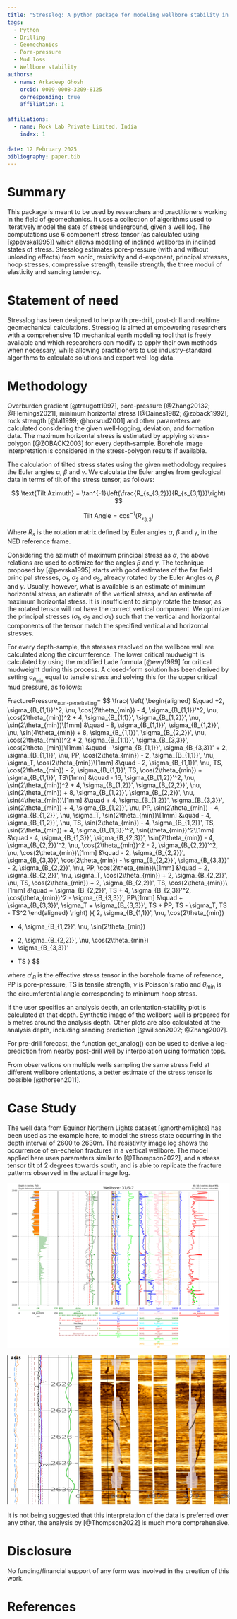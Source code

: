 ```yaml
---
title: "Stresslog: A python package for modeling wellbore stability in inclined stress states"
tags:
  - Python
  - Drilling
  - Geomechanics
  - Pore-pressure
  - Mud loss
  - Wellbore stability
authors:
  - name: Arkadeep Ghosh
    orcid: 0009-0008-3209-8125
    corresponding: true
    affiliation: 1

affiliations:
  - name: Rock Lab Private Limited, India
    index: 1

date: 12 February 2025
bibliography: paper.bib
---
```


# Summary

This package is meant to be used by researchers and practitioners working in the field of geomechanics. It uses a collection of algorithms used to iteratively model the sate of stress underground, given a well log. The computations use 6 component stress tensor (as calculated using [@pevska1995]) which allows modeling of inclined wellbores in inclined states of stress. Stresslog estimates pore-pressure (with and without unloading effects) from sonic, resistivity and d-exponent, principal stresses, hoop stresses, compressive strength, tensile strength, the three moduli of elasticity and sanding tendency.

# Statement of need

Stresslog has been designed to help with pre-drill, post-drill and realtime geomechanical calculations. Stresslog is aimed at empowering researchers with a comprehensive 1D mechanical earth modeling tool that is freely available and which researchers can modify to apply their own methods when necessary, while allowing practitioners to use industry-standard algorithms to calculate solutions and export well log data.

# Methodology

Overburden gradient [@traugott1997], pore-pressure [@Zhang20132; @Flemings2021], minimum horizontal stress [@Daines1982; @zoback1992], rock strength [@lal1999; @horsrud2001] and other parameters are calculated considering the given well-logging, deviation, and formation data. The maximum horizontal stress is estimated by applying stress-polygon [@ZOBACK2003] for every depth-sample. Borehole image interpretation is considered in the stress-polygon results if available.

The calculation of tilted stress states using the given methodology requires the Euler angles $\alpha$, $\beta$ and $\gamma$. We calculate the Euler angles from geological data in terms of tilt of the stress tensor, as follows:

$$
\text{Tilt Azimuth} = \tan^{-1}\left(\frac{R_{s_{3,2}}}{R_{s_{3,1}}}\right)
$$

$$
\text{Tilt Angle} = \cos^{-1}(R_{s_{3,3}})
$$

Where $R_s$ is the rotation matrix defined by Euler angles $\alpha$, $\beta$ and $\gamma$, in the NED reference frame.

Considering the azimuth of maximum principal stress as $\alpha$, the above relations are used to optimize for the angles $\beta$ and $\gamma$. The technique proposed by [@pevska1995] starts with good estimates of the far field principal stresses, $\sigma_1$, $\sigma_2$ and $\sigma_3$, already rotated by the Euler Angles $\alpha$, $\beta$ and $\gamma$. Usually, however, what is available is an estimate of minimum horizontal stress, an estimate of the vertical stress, and an estimate of maximum horizontal stress. It is insufficient to simply rotate the tensor, as the rotated tensor will not have the correct vertical component. We optimize the principal stresses ($\sigma_1$, $\sigma_2$ and $\sigma_3$) such that the vertical and horizontal components of the tensor match the specified vertical and horizontal stresses.

For every depth-sample, the stresses resolved on the wellbore wall are calculated along the circumference. The lower critical mudweight is calculated by using the modified Lade formula [@ewy1999] for critical mudweight during this process. A closed-form solution has been derived by setting $\sigma_{\theta_{\min}}$ equal to tensile stress and solving this for the upper critical mud pressure, as follows:

$\text{FracturePressure}_{\text{non-penetrating}} =$
$$
\frac{
  \left(
  \begin{aligned}
    &\quad +2\, \sigma_{B_{1,1}}'^2\, \nu\, \cos(2\theta_{min})
      - 4\, \sigma_{B_{1,1}}'^2\, \nu\, \cos(2\theta_{min})^2
      + 4\, \sigma_{B_{1,1}}'\, \sigma_{B_{1,2}}'\, \nu\, \sin(2\theta_{min})\\[1mm]
    &\quad - 8\, \sigma_{B_{1,1}}'\, \sigma_{B_{1,2}}'\, \nu\, \sin(4\theta_{min})
      + 8\, \sigma_{B_{1,1}}'\, \sigma_{B_{2,2}}'\, \nu\, \cos(2\theta_{min})^2
      + 2\, \sigma_{B_{1,1}}'\, \sigma_{B_{3,3}}'\, \cos(2\theta_{min})\\[1mm]
    &\quad - \sigma_{B_{1,1}}'\, \sigma_{B_{3,3}}'
      + 2\, \sigma_{B_{1,1}}'\, \nu\, PP\, \cos(2\theta_{min})
      - 2\, \sigma_{B_{1,1}}'\, \nu\, \sigma_T\, \cos(2\theta_{min})\\[1mm]
    &\quad - 2\, \sigma_{B_{1,1}}'\, \nu\, TS\, \cos(2\theta_{min})
      - 2\, \sigma_{B_{1,1}}'\, TS\, \cos(2\theta_{min})
      + \sigma_{B_{1,1}}'\, TS\\[1mm]
    &\quad - 16\, \sigma_{B_{1,2}}'^2\, \nu\, \sin(2\theta_{min})^2
      + 4\, \sigma_{B_{1,2}}'\, \sigma_{B_{2,2}}'\, \nu\, \sin(2\theta_{min})
      + 8\, \sigma_{B_{1,2}}'\, \sigma_{B_{2,2}}'\, \nu\, \sin(4\theta_{min})\\[1mm]
    &\quad + 4\, \sigma_{B_{1,2}}'\, \sigma_{B_{3,3}}'\, \sin(2\theta_{min})
      + 4\, \sigma_{B_{1,2}}'\, \nu\, PP\, \sin(2\theta_{min})
      - 4\, \sigma_{B_{1,2}}'\, \nu\, \sigma_T\, \sin(2\theta_{min})\\[1mm]
    &\quad - 4\, \sigma_{B_{1,2}}'\, \nu\, TS\, \sin(2\theta_{min})
      - 4\, \sigma_{B_{1,2}}'\, TS\, \sin(2\theta_{min})
      + 4\, \sigma_{B_{1,3}}'^2\, \sin(\theta_{min})^2\\[1mm]
    &\quad - 4\, \sigma_{B_{1,3}}'\, \sigma_{B_{2,3}}'\, \sin(2\theta_{min})
      - 4\, \sigma_{B_{2,2}}'^2\, \nu\, \cos(2\theta_{min})^2
      - 2\, \sigma_{B_{2,2}}'^2\, \nu\, \cos(2\theta_{min})\\[1mm]
    &\quad - 2\, \sigma_{B_{2,2}}'\, \sigma_{B_{3,3}}'\, \cos(2\theta_{min})
      - \sigma_{B_{2,2}}'\, \sigma_{B_{3,3}}'
      - 2\, \sigma_{B_{2,2}}'\, \nu\, PP\, \cos(2\theta_{min})\\[1mm]
    &\quad + 2\, \sigma_{B_{2,2}}'\, \nu\, \sigma_T\, \cos(2\theta_{min})
      + 2\, \sigma_{B_{2,2}}'\, \nu\, TS\, \cos(2\theta_{min})
      + 2\, \sigma_{B_{2,2}}'\, TS\, \cos(2\theta_{min})\\[1mm]
    &\quad + \sigma_{B_{2,2}}'\, TS
      + 4\, \sigma_{B_{2,3}}'^2\, \cos(\theta_{min})^2
      - \sigma_{B_{3,3}}'\, PP\\[1mm]
    &\quad + \sigma_{B_{3,3}}'\, \sigma_T
      + \sigma_{B_{3,3}}'\, TS
      + PP\, TS
      - \sigma_T\, TS
      - TS^2
  \end{aligned}
  \right)
}{
  2\, \sigma_{B_{1,1}}'\, \nu\, \cos(2\theta_{min})
  + 4\, \sigma_{B_{1,2}}'\, \nu\, \sin(2\theta_{min})
  - 2\, \sigma_{B_{2,2}}'\, \nu\, \cos(2\theta_{min})
  - \sigma_{B_{3,3}}'
  + TS
}
$$

where $\sigma'_B$ is the effective stress tensor in the borehole frame of reference, PP is pore-pressure, TS is tensile strength, $\nu$ is Poisson's ratio and $\theta_{\min}$ is the circumferential angle corresponding to minimum hoop stress.

If the user specifies an analysis depth, an orientation-stability plot is calculated at that depth. Synthetic image of the wellbore wall is prepared for 5 metres around the analysis depth. Other plots are also calculated at the analysis depth, including sanding prediction [@willson2002; @Zhang2007].

For pre-drill forecast, the function get_analog() can be used to derive a log-prediction from nearby post-drill well by interpolation using formation tops.

From observations on multiple wells sampling the same stress field at different wellbore orientations, a better estimate of the stress tensor is possible [@thorsen2011].

# Case Study

The well data from Equinor Northern Lights dataset [@northernlights] has been used as the example here, to model the stress state occurring in the depth interval of 2600 to 2630m. The resistivity image log shows the occurrence of en-echelon fractures in a vertical wellbore. The model applied here uses parameters similar to [@Thompson2022], and a stress tensor tilt of 2 degrees towards south, and is able to replicate the fracture patterns observed in the actual image log.

![Model of Northern Lights Eos Well showing the Drake I, II and IntraMarine formations.](./figures/WellPlot.png)

![Fracture motifs calculated at 2624.5m and superimposed onto the image log.](./figures/overlay.png)

It is not being suggested that this interpretation of the data is preferred over any other, the analysis by [@Thompson2022] is much more comprehensive.

# Disclosure
No funding/financial support of any form was involved in the creation of this work.

# References